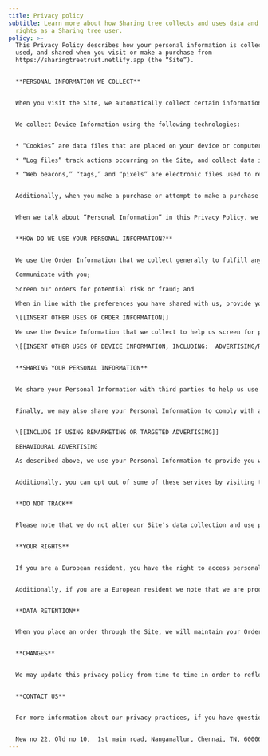```yaml
---
title: Privacy policy
subtitle: Learn more about how Sharing tree collects and uses data and your
  rights as a Sharing tree user.
policy: >-
  This Privacy Policy describes how your personal information is collected,
  used, and shared when you visit or make a purchase from
  https://sharingtreetrust.netlify.app (the “Site”).


  **PERSONAL INFORMATION WE COLLECT**


  When you visit the Site, we automatically collect certain information about your device, including information about your web browser, IP address, time zone, and some of the cookies that are installed on your device. Additionally, as you browse the Site, we collect information about the individual web pages or products that you view, what websites or search terms referred you to the Site, and information about how you interact with the Site. We refer to this automatically-collected information as “Device Information.”


  We collect Device Information using the following technologies:


  * “Cookies” are data files that are placed on your device or computer and often include an anonymous unique identifier. For more information about cookies, and how to disable cookies, visit http://www.allaboutcookies.org.

  * “Log files” track actions occurring on the Site, and collect data including your IP address, browser type, Internet service provider, referring/exit pages, and date/time stamps.

  * “Web beacons,” “tags,” and “pixels” are electronic files used to record information about how you browse the Site.


  Additionally, when you make a purchase or attempt to make a purchase through the Site, we collect certain information from you, including your name, billing address, shipping address, payment information (including credit card numbers \[[INSERT ANY OTHER PAYMENT TYPES ACCEPTED]]), email address, and phone number.  We refer to this information as “Order Information.”


  When we talk about “Personal Information” in this Privacy Policy, we are talking both about Device Information and Order Information.


  **HOW DO WE USE YOUR PERSONAL INFORMATION?**


  We use the Order Information that we collect generally to fulfill any orders placed through the Site (including processing your payment information, arranging for shipping, and providing you with invoices and/or order confirmations).  Additionally, we use this Order Information to:

  Communicate with you;

  Screen our orders for potential risk or fraud; and

  When in line with the preferences you have shared with us, provide you with information or advertising relating to our products or services.

  \[[INSERT OTHER USES OF ORDER INFORMATION]]

  We use the Device Information that we collect to help us screen for potential risk and fraud (in particular, your IP address), and more generally to improve and optimize our Site (for example, by generating analytics about how our customers browse and interact with the Site, and to assess the success of our marketing and advertising campaigns).

  \[[INSERT OTHER USES OF DEVICE INFORMATION, INCLUDING:  ADVERTISING/RETARGETING]]


  **SHARING YOUR PERSONAL INFORMATION**


  We share your Personal Information with third parties to help us use your Personal Information, as described above.  For example, we use Shopify to power our online store--you can read more about how Shopify uses your Personal Information here:  https://www.shopify.com/legal/privacy.  We also use Google Analytics to help us understand how our customers use the Site--you can read more about how Google uses your Personal Information here:  https://www.google.com/intl/en/policies/privacy/.  You can also opt-out of Google Analytics here:  https://tools.google.com/dlpage/gaoptout.


  Finally, we may also share your Personal Information to comply with applicable laws and regulations, to respond to a subpoena, search warrant or other lawful request for information we receive, or to otherwise protect our rights.


  \[[INCLUDE IF USING REMARKETING OR TARGETED ADVERTISING]]

  BEHAVIOURAL ADVERTISING

  As described above, we use your Personal Information to provide you with targeted advertisements or marketing communications we believe may be of interest to you.  For more information about how targeted advertising works, you can visit the Network Advertising Initiative’s (“NAI”) educational page at http://www.networkadvertising.org/understanding-online-advertising/how-does-it-work.


  Additionally, you can opt out of some of these services by visiting the Digital Advertising Alliance’s opt-out portal at:  http://optout.aboutads.info/.


  **DO NOT TRACK**


  Please note that we do not alter our Site’s data collection and use practices when we see a Do Not Track signal from your browser.


  **YOUR RIGHTS**


  If you are a European resident, you have the right to access personal information we hold about you and to ask that your personal information be corrected, updated, or deleted. If you would like to exercise this right, please contact us through the contact information below.


  Additionally, if you are a European resident we note that we are processing your information in order to fulfill contracts we might have with you (for example if you make an order through the Site), or otherwise to pursue our legitimate business interests listed above.  Additionally, please note that your information will be transferred outside of Europe, including to Canada and the United States.


  **DATA RETENTION**


  When you place an order through the Site, we will maintain your Order Information for our records unless and until you ask us to delete this information.


  **CHANGES**


  We may update this privacy policy from time to time in order to reflect, for example, changes to our practices or for other operational, legal or regulatory reasons.


  **CONTACT US**


  For more information about our privacy practices, if you have questions, or if you would like to make a complaint, please contact us by e-mail at senthilkumar.cse04@gmail.com or by mail using the details provided below:


  New no 22, Old no 10,  1st main road, Nanganallur, Chennai, TN, 600061, India
---
```

